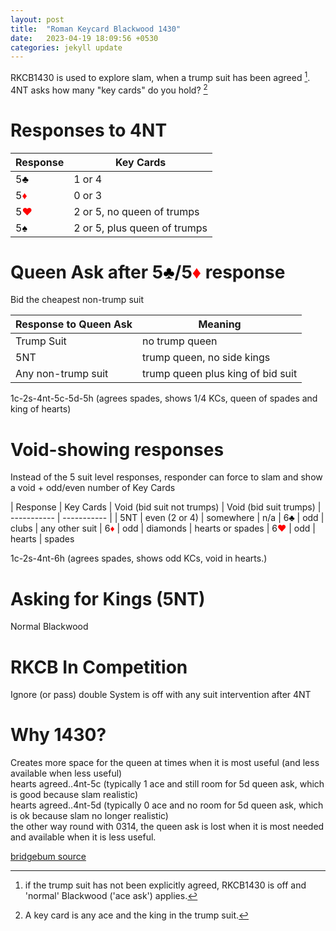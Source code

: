 ```yaml
---
layout: post
title:  "Roman Keycard Blackwood 1430"
date:   2023-04-19 18:09:56 +0530
categories: jekyll update
---
```

RKCB1430 is used to explore slam, when a trump suit has been agreed [^1].<br>
4NT asks how many "key cards" do you hold? [^2]

[^1]: if the trump suit has not been explicitly agreed, RKCB1430 is off and 'normal' Blackwood ('ace ask') applies.
[^2]: A key card is any ace and the king in the trump suit.

# Responses to 4NT

| Response | Key Cards |
| ----------- | ----------- |
| 5<font style='color:black;'>&clubs;</font> | 1 or 4 |
| 5<font style='color:red;'>&diams;</font> | 0 or 3  |
| 5<font style='color:red;'>&hearts;</font> | 2 or 5, no queen of trumps |
| 5<font style='color:black;'>&spades;</font> | 2 or 5, plus queen of trumps |

# Queen Ask after 5<font style='color:black;'>&clubs;</font>/5<font style='color:red;'>&diams;</font> response
Bid the cheapest non-trump suit

| Response to Queen Ask | Meaning |
| ----------- | ----------- |
| Trump Suit | no trump queen |
| 5NT | trump queen, no side kings  |
| Any non-trump suit | trump queen plus king of bid suit |

1c-2s-4nt-5c-5d-5h (agrees spades, shows 1/4 KCs, queen of spades and king of hearts)

# Void-showing responses

Instead of the 5 suit level responses, responder can force to slam and show a void + odd/even number of Key Cards

| Response | Key Cards | Void (bid suit not trumps) | Void (bid suit trumps)
| ----------- | ----------- |
| 5NT | even (2 or 4) | somewhere | n/a
| 6<font style='color:black;'>&clubs;</font> | odd | clubs | any other suit
| 6<font style='color:red;'>&diams;</font> | odd  | diamonds | hearts or spades
| 6<font style='color:red;'>&hearts;</font> | odd | hearts | spades

1c-2s-4nt-6h (agrees spades, shows odd KCs, void in hearts.)

# Asking for Kings (5NT)
Normal Blackwood

# RKCB In Competition
Ignore (or pass) double
System is off with any suit intervention after 4NT

# Why 1430?
Creates more space for the queen at times when it is most useful (and less available when less useful)<br>
hearts agreed..4nt-5c (typically 1 ace and still room for 5d queen ask, which is good because slam realistic)<br>
hearts agreed..4nt-5d (typically 0 ace and no room for 5d queen ask, which is ok because slam no longer realistic)<br>
the other way round with 0314, the queen ask is lost when it is most needed and available when it is less useful.

[bridgebum source](https://www.bridgebum.com/roman_key_card_blackwood.php)


